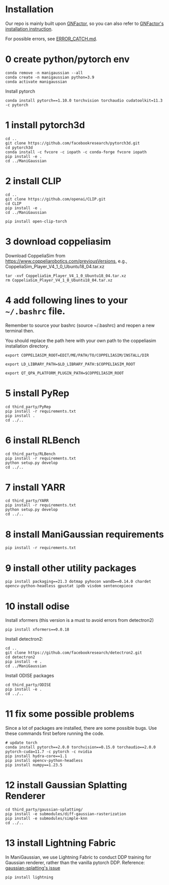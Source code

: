 # Installation

Our repo is mainly built upon [GNFactor](https://github.com/YanjieZe/GNFactor), so you can also refer to [GNFactor's installation instruction](https://github.com/YanjieZe/GNFactor/blob/main/docs/INSTALL.md).

For possible errors, see [ERROR_CATCH.md](ERROR_CATCH.md).

# 0 create python/pytorch env
```
conda remove -n manigaussian --all
conda create -n manigaussian python=3.9
conda activate manigaussian
```
Install pytorch
```
conda install pytorch==1.10.0 torchvision torchaudio cudatoolkit=11.3 -c pytorch
```

# 1 install pytorch3d
```
cd ..
git clone https://github.com/facebookresearch/pytorch3d.git
cd pytorch3d
conda install -c fvcore -c iopath -c conda-forge fvcore iopath
pip install -e .
cd ../ManiGaussian
```

# 2 install CLIP
```
cd ..
git clone https://github.com/openai/CLIP.git
cd CLIP
pip install -e .
cd ../ManiGaussian

pip install open-clip-torch
```

# 3 download coppeliasim 
Download CoppeliaSim from https://www.coppeliarobotics.com/previousVersions, e.g., CoppeliaSim_Player_V4_1_0_Ubuntu18_04.tar.xz
```
tar -xvf CoppeliaSim_Player_V4_1_0_Ubuntu18_04.tar.xz
rm CoppeliaSim_Player_V4_1_0_Ubuntu18_04.tar.xz
```

# 4 add following lines to your `~/.bashrc` file. 
Remember to source your bashrc (source ~/.bashrc) and reopen a new terminal then.

You should replace the path here with your own path to the coppeliasim installation directory.
```
export COPPELIASIM_ROOT=EDIT/ME/PATH/TO/COPPELIASIM/INSTALL/DIR

export LD_LIBRARY_PATH=$LD_LIBRARY_PATH:$COPPELIASIM_ROOT

export QT_QPA_PLATFORM_PLUGIN_PATH=$COPPELIASIM_ROOT
```

# 5 install PyRep
```
cd third_party/PyRep
pip install -r requirements.txt
pip install .
cd ../..
```

# 6 install RLBench
```
cd third_party/RLBench
pip install -r requirements.txt
python setup.py develop
cd ../..
```

# 7 install YARR
```
cd third_party/YARR
pip install -r requirements.txt
python setup.py develop
cd ../..
```

# 8 install ManiGaussian requirements
```
pip install -r requirements.txt
```

# 9 install other utility packages
```
pip install packaging==21.3 dotmap pyhocon wandb==0.14.0 chardet opencv-python-headless gpustat ipdb visdom sentencepiece
```

# 10 install odise
Install xformers (this version is a must to avoid errors from detectron2)
```
pip install xformers==0.0.18 
```
Install detectron2:
```
cd ..
git clone https://github.com/facebookresearch/detectron2.git
cd detectron2
pip install -e .
cd ../ManiGaussian
```
Install ODISE packages
```
cd third_party/ODISE
pip install -e .
cd ../..
```

# 11 fix some possible problems
Since a lot of packages are installed, there are some possible bugs. Use these commands first before running the code.
```
# update torch
conda install pytorch==2.0.0 torchvision==0.15.0 torchaudio==2.0.0 pytorch-cuda=11.7 -c pytorch -c nvidia
pip install hydra-core==1.1
pip install opencv-python-headless
pip install numpy==1.23.5
```

# 12 install Gaussian Splatting Renderer
```
cd third_party/gaussian-splatting/
pip install -e submodules/diff-gaussian-rasterization
pip install -e submodules/simple-knn
cd ../..
```

# 13 install Lightning Fabric
In ManiGaussian, we use Lightning Fabric to conduct DDP training for Gaussian renderer, rather than the vanilla pytorch DDP. Reference: [gaussian-splatting's issue](https://github.com/graphdeco-inria/gaussian-splatting/issues/218)
```
pip install lightning
```



